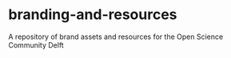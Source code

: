 # branding-and-resources
A repository of brand assets and resources for the Open Science Community Delft
